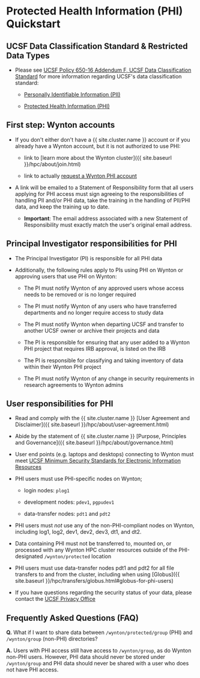 # Protected Health Information (PHI) Quickstart

## UCSF Data Classification Standard & Restricted Data Types

* Please see [UCSF Policy 650-16 Addendum F, UCSF Data Classification Standard] for more information regarding UCSF's data classification standard:

  - [Personally Identifiable Information (PII)]

  - [Protected Health Information (PHI)]


## First step: Wynton accounts

* If you don't either don't have a {{ site.cluster.name }} account or if you already have a Wynton account, but it is not authorized to use PHI:

  - link to [learn more about the Wynton cluster]({{ site.baseurl }}/hpc/about/join.html)
  
  - link to actually [request a Wynton PHI account]

* A link will be emailed to a Statement of Responsibility form that all users applying for PHI access must sign agreeing to the responsibilities of handling PII and/or PHI data, take the training in the handling of PII/PHI data, and keep the training up to date.

  - **Important**: The email address associated with a new Statement of Responsibility must exactly match the user's original email address.


## Principal Investigator responsibilities for PHI

* The Principal Investigator (PI) is responsible for all PHI data

* Additionally, the following rules apply to PIs using PHI on Wynton or approving users that use PHI on Wynton:

  - The PI must notify Wynton of any approved users whose access needs to be removed or is no longer required
  
  - The PI must notify Wynton of any users who have transferred departments and no longer require access to study data
  
  - The PI must notify Wynton when departing UCSF and transfer to another UCSF owner or archive their projects and data
  
  - The PI is responsible for ensuring that any user added to a Wynton PHI project that requires IRB approval, is listed on the IRB
  
  - The PI is responsible for classifying and taking inventory of data within their Wynton PHI project
  
  - The PI must notify Wynton of any change in security requirements in research agreements to Wynton admins


## User responsibilities for PHI

* Read and comply with the {{ site.cluster.name }} [User Agreement and Disclaimer]({{ site.baseurl }}/hpc/about/user-agreement.html)

* Abide by the statement of {{ site.cluster.name }} [Purpose, Principles and Governance]({{ site.baseurl }}/hpc/about/governance.html)

* User end points (e.g. laptops and desktops) connecting to Wynton must meet [UCSF Minimum Security Standards for Electronic Information Resources]

* PHI users must use PHI-specific nodes on Wynton;

  - login nodes: `plog1`
  
  - development nodes: `pdev1`, `pgpudev1`

  - data-transfer nodes: `pdt1` and `pdt2`

* PHI users must _not_ use any of the non-PHI-compliant nodes on Wynton, including log1, log2, dev1, dev2, dev3, dt1, and dt2.

* Data containing PHI must not be transferred to, mounted on, or processed with any Wynton HPC cluster resources outside of the PHI-designated `/wynton/protected` location

* PHI users must use data-transfer nodes pdt1 and pdt2 for all file transfers to and from the cluster, including when using [Globus]({{ site.baseurl }}/hpc/transfers/globus.html#globus-for-phi-users)

* If you have questions regarding the security status of your data, please contact the [UCSF Privacy Office](https://hipaa.ucsf.edu/)


## Frequently Asked Questions (FAQ)

**Q.** What if I want to share data between `/wynton/protected/group` (PHI) and `/wynton/group` (non-PHI) directories?

**A.** Users with PHI access still have access to `/wynton/group`, as do Wynton non-PHI users. However, PHI data should never be stored under `/wynton/group` and PHI data should never be shared with a user who does not have PHI access.


[UCSF Policy 650-16 Addendum F, UCSF Data Classification Standard]: https://it.ucsf.edu/standard-guideline/ucsf-policy-650-16-addendum-f-ucsf-data-classification-standard
[Personally Identifiable Information (PII)]: https://it.ucsf.edu/standard-guideline/ucsf-policy-650-16-addendum-f-ucsf-data-classification-standard#PII
[Protected Health Information (PHI)]: https://it.ucsf.edu/standard-guideline/ucsf-policy-650-16-addendum-f-ucsf-data-classification-standard#phi
[request a Wynton PHI account]: https://ucsf.service-now.com/ucsfit?id=ucsf_sc_cat_item&sys_id=68f9651f1bf47c50683e0ed8624bcbac&sysparm_category=40c0305b7b92d000e2dc8180984d4d9f
[UCSF Minimum Security Standards for Electronic Information Resources]: https://it.ucsf.edu/standard-guideline/ucsf-650-16-addendum-b-ucsf-minimum-security-standards-electronic-information
